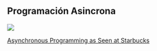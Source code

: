 ## Programación Asincrona

![](https://miro.medium.com/max/1102/1*NQXhFjfI3kE7C4edJTN3Uw.jpeg)

[Asynchronous Programming as Seen at Starbucks](https://medium.com/edge-coders/asynchronous-programming-as-seen-at-starbucks-fc242cf16aa)